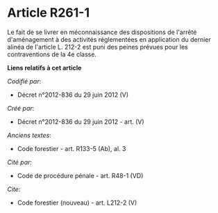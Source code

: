# Article R261-1

Le fait de se livrer en méconnaissance des dispositions de l'arrêté d'aménagement à des activités réglementées en application
du dernier alinéa de l'article L. 212-2 est puni des peines prévues pour les contraventions de la 4e classe.

**Liens relatifs à cet article**

_Codifié par_:

  - Décret n°2012-836 du 29 juin 2012 (V)

_Créé par_:

  - Décret n°2012-836 du 29 juin 2012 - art. (V)

_Anciens textes_:

  - Code forestier - art. R133-5 (Ab), al. 3

_Cité par_:

  - Code de procédure pénale - art. R48-1 (VD)

_Cite_:

  - Code forestier (nouveau) - art. L212-2 (V)
